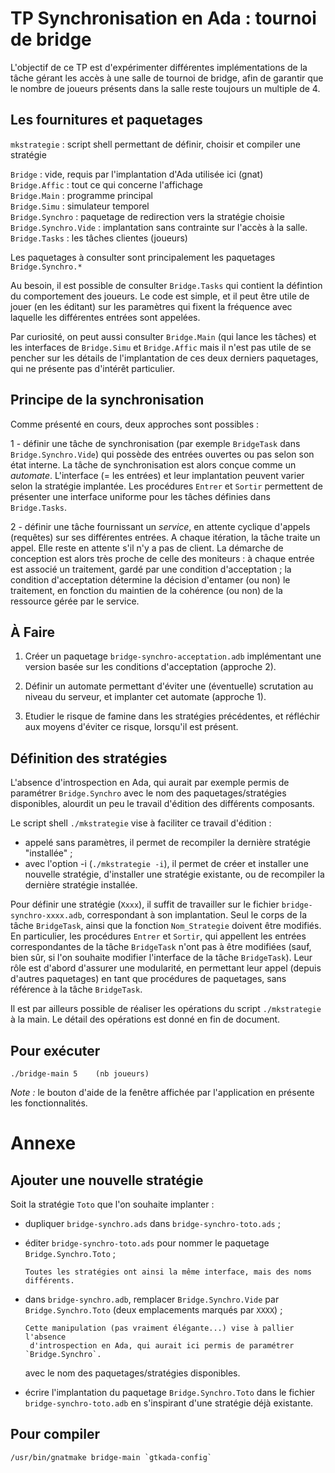 TP Synchronisation en Ada : tournoi de bridge
============================================
L'objectif de ce TP est d'expérimenter différentes implémentations de la tâche gérant 
les accès à une salle de tournoi de bridge, afin de garantir que le nombre de joueurs
présents dans la salle reste toujours un multiple de 4.

Les fournitures et paquetages
-----------------------------

`mkstrategie` : script shell permettant de définir, choisir et compiler une stratégie

`Bridge`  : vide, requis par l'implantation d'Ada utilisée ici (gnat)  
`Bridge.Affic` : tout ce qui concerne l'affichage  
`Bridge.Main` : programme principal  
`Bridge.Simu` : simulateur temporel  
`Bridge.Synchro` : paquetage de redirection vers la stratégie choisie  
`Bridge.Synchro.Vide` : implantation sans contrainte sur l'accès à la salle.
`Bridge.Tasks` : les tâches clientes (joueurs)  

Les paquetages à consulter sont principalement les paquetages `Bridge.Synchro.*`

Au besoin, il est possible de consulter  `Bridge.Tasks` qui contient la défintion du comportement 
des joueurs. Le code est simple, et il peut être utile de jouer (en les
éditant) sur les paramètres qui fixent la fréquence avec laquelle les différentes entrées
sont appelées.

Par curiosité, on peut aussi consulter `Bridge.Main` (qui lance les tâches) et les interfaces 
de `Bridge.Simu` et `Bridge.Affic` mais il n'est pas utile de se pencher sur les détails de 
l'implantation de ces deux derniers paquetages, qui ne présente pas d'intérêt particulier.

Principe de la synchronisation
------------------------------

Comme présenté en cours, deux approches sont possibles :

1 - définir une tâche de synchronisation (par exemple `BridgeTask` dans `Bridge.Synchro.Vide`) qui
possède des entrées ouvertes ou pas selon son état interne. La tâche de synchronisation 
est alors conçue comme un *automate*. L'interface (=
les entrées) et leur implantation peuvent varier selon la stratégie implantée.
Les procédures `Entrer` et `Sortir` permettent de présenter une interface uniforme pour 
les tâches définies dans `Bridge.Tasks`. 

2 - définir une tâche fournissant un *service*, en attente cyclique d'appels (requêtes) sur 
ses différentes entrées. A chaque itération, la tâche traite un appel. Elle reste en attente
s'il n'y a pas de client. La démarche de conception est alors très proche de celle des
 moniteurs : à chaque entrée est associé un traitement, gardé par une condition 
 d'acceptation ; la condition d'acceptation détermine la décision d'entamer (ou non)
  le traitement, en fonction du maintien de la cohérence (ou non) de la ressource gérée 
  par le service.


À Faire
-------

1. Créer un paquetage `bridge-synchro-acceptation.adb` implémentant une version basée sur les conditions
d'acceptation (approche 2).

2. Définir un automate permettant d'éviter une (éventuelle) scrutation au niveau du serveur,  et implanter cet automate (approche 1).

3. Etudier le risque de famine dans les stratégies précédentes, et réfléchir aux moyens d'éviter ce risque, lorsqu'il est présent. 

Définition des stratégies
-------------------------

L'absence d'introspection en Ada, qui aurait par exemple permis de paramétrer `Bridge.Synchro`
 avec le nom des paquetages/stratégies disponibles, alourdit un peu le travail d'édition
 des différents composants.
 
 Le script shell `./mkstrategie` vise à faciliter ce travail d'édition :
 
 - appelé sans paramètres, il permet de recompiler la dernière stratégie "installée" ;
 - avec l'option -i (`./mkstrategie -i`), il permet de créer et installer une nouvelle stratégie,
d'installer une stratégie existante, ou de recompiler la dernière stratégie installée.
 

Pour définir une stratégie (`Xxxx`), il suffit de travailler sur le fichier `bridge-synchro-xxxx.adb`, correspondant à son implantation. Seul le corps de la tâche `BridgeTask`, ainsi que la  fonction `Nom_Strategie` doivent être modifiés. En particulier, les procédures `Entrer` et `Sortir`, 
 qui appellent les entrées correspondantes de la tâche `BridgeTask` n'ont pas à être modifiées (sauf, bien sûr, si l'on souhaite modifier l'interface de la tâche `BridgeTask`). Leur rôle est d'abord d'assurer 
 une modularité, en permettant leur appel (depuis d'autres paquetages) en tant que procédures de paquetages, sans référence à la tâche `BridgeTask`.
     
Il est par ailleurs possible de réaliser les opérations du script `./mkstrategie` à la main. Le détail des opérations est donné en fin de document.

Pour exécuter
-------------

    ./bridge-main 5    (nb joueurs)
    
*Note :* le bouton d'aide de la fenêtre affichée par l'application en présente les fonctionnalités.
    
Annexe
=======
  
Ajouter une nouvelle stratégie
------------------------------

Soit la stratégie `Toto` que l'on souhaite implanter :

- dupliquer `bridge-synchro.ads` dans `bridge-synchro-toto.ads` ;
- éditer `bridge-synchro-toto.ads` pour nommer le paquetage `Bridge.Synchro.Toto` ;

      Toutes les stratégies ont ainsi la même interface, mais des noms différents.
- dans `bridge-synchro.adb`, remplacer `Bridge.Synchro.Vide` par `Bridge.Synchro.Toto` 
    (deux emplacements marqués par `XXXX`) ;
    
      Cette manipulation (pas vraiment élégante...) vise à pallier l'absence
       d'introspection en Ada, qui aurait ici permis de paramétrer `Bridge.Synchro`.
	 avec le nom des paquetages/stratégies disponibles.
- écrire l'implantation du paquetage `Bridge.Synchro.Toto` 
    dans le fichier `bridge-synchro-toto.adb` en s'inspirant d'une stratégie déjà existante.
    

Pour compiler
-------------

    /usr/bin/gnatmake bridge-main `gtkada-config`
